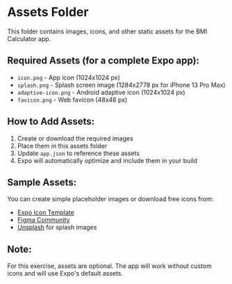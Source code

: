 # Assets Folder

This folder contains images, icons, and other static assets for the BMI Calculator app.

## Required Assets (for a complete Expo app):

- `icon.png` - App icon (1024x1024 px)
- `splash.png` - Splash screen image (1284x2778 px for iPhone 13 Pro Max)
- `adaptive-icon.png` - Android adaptive icon (1024x1024 px)
- `favicon.png` - Web favicon (48x48 px)

## How to Add Assets:

1. Create or download the required images
2. Place them in this assets folder
3. Update `app.json` to reference these assets
4. Expo will automatically optimize and include them in your build

## Sample Assets:
You can create simple placeholder images or download free icons from:
- [Expo Icon Template](https://docs.expo.dev/guides/app-icons/)
- [Figma Community](https://www.figma.com/community)
- [Unsplash](https://unsplash.com/) for splash images

## Note:
For this exercise, assets are optional. The app will work without custom icons and will use Expo's default assets.
